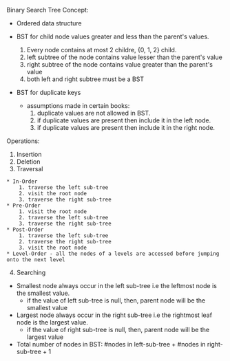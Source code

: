 Binary Search Tree Concept: 
- Ordered data structure
- BST for child node values greater and less than the parent's values.
  1. Every node contains at most 2 childre, {0, 1, 2} child.
  2. left subtree of the node contains value lesser than the parent's value
  3. right subtree of the node contains value greater than the parent's value
  4. both left and right subtree must be a BST

- BST for duplicate keys
  * assumptions made in certain books: 
    1. duplicate values are not allowed in BST.
    2. if duplicate values are present then include it in the left node.
    3. if duplicate values are present then include it in the right node.
  

Operations:
  1. Insertion
  2. Deletion
  3. Traversal
    
    * In-Order
        1. traverse the left sub-tree
        2. visit the root node
        3. traverse the right sub-tree
    * Pre-Order  
        1. visit the root node
        2. traverse the left sub-tree
        3. traverse the right sub-tree
    * Post-Order
        1. traverse the left sub-tree
        2. traverse the right sub-tree
        3. visit the root node
    * Level-Order - all the nodes of a levels are accessed before jumping onto the next level 
  4. Searching
  
- Smallest node always occur in the left sub-tree i.e the leftmost node is the smallest value.
  * if the value of left sub-tree is null, then, parent node will be the smallest value
- Largest node always occur in the right sub-tree i.e the rightmost leaf node is the largest value.
  * if the value of right sub-tree is null, then, parent node will be the largest value
- Total number of nodes in BST: #nodes in left-sub-tree + #nodes in right-sub-tree + 1

